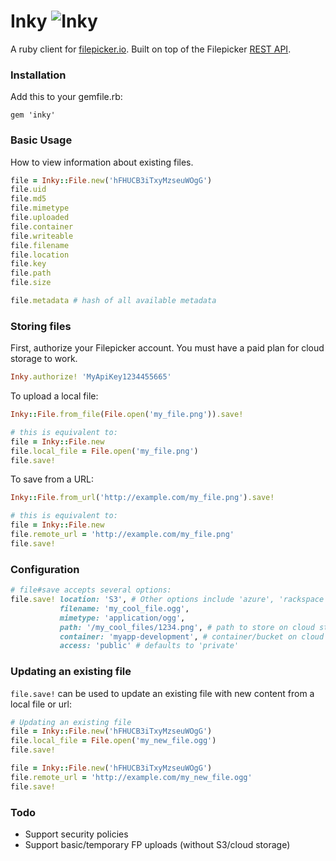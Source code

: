 # Inky ![Inky](https://www.filepicker.io/api/file/iJnQeMi9RlGjpAQB10gu/convert?h=35)

A ruby client for [filepicker.io](http://filepicker.io). Built on top of the Filepicker
[REST API](https://developers.filepicker.io/docs/web/rest/).

### Installation

Add this to your gemfile.rb:

```
gem 'inky'
```

### Basic Usage

How to view information about existing files.

```ruby
file = Inky::File.new('hFHUCB3iTxyMzseuWOgG')
file.uid
file.md5
file.mimetype
file.uploaded
file.container
file.writeable
file.filename
file.location
file.key
file.path
file.size

file.metadata # hash of all available metadata
```

### Storing files

First, authorize your Filepicker account. You must have a paid plan for cloud storage to work.

```ruby
Inky.authorize! 'MyApiKey1234455665'
```

To upload a local file:

```ruby
Inky::File.from_file(File.open('my_file.png')).save!

# this is equivalent to:
file = Inky::File.new
file.local_file = File.open('my_file.png')
file.save!
```

To save from a URL:

```ruby
Inky::File.from_url('http://example.com/my_file.png').save!

# this is equivalent to:
file = Inky::File.new
file.remote_url = 'http://example.com/my_file.png'
file.save!
```

### Configuration

```ruby
# file#save accepts several options:
file.save! location: 'S3', # Other options include 'azure', 'rackspace', 'dropbox'
           filename: 'my_cool_file.ogg',
           mimetype: 'application/ogg',
           path: '/my_cool_files/1234.png', # path to store on cloud storage
           container: 'myapp-development', # container/bucket on cloud storage
           access: 'public' # defaults to 'private'
```

### Updating an existing file

`file.save!` can be used to update an existing file with new content from a local file or url:

```ruby
# Updating an existing file
file = Inky::File.new('hFHUCB3iTxyMzseuWOgG')
file.local_file = File.open('my_new_file.ogg')
file.save!

file = Inky::File.new('hFHUCB3iTxyMzseuWOgG')
file.remote_url = 'http://example.com/my_new_file.ogg'
file.save!
```

### Todo

* Support security policies
* Support basic/temporary FP uploads (without S3/cloud storage)
